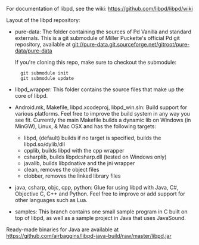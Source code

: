 For documentation of libpd, see the wiki: <https://github.com/libpd/libpd/wiki>

Layout of the libpd repository:

  * pure-data: The folder containing the sources of Pd Vanilla and standard
      externals. This is a git submodule of Miller Puckette's official Pd
      git repository, available at
      <git://pure-data.git.sourceforge.net/gitroot/pure-data/pure-data>  
	  
	  If you're cloning this repo, make sure to checkout the submodule:  
	  
	      git submodule init
		  git submodule update

  * libpd_wrapper: This folder contains the source files that make up the core
      of libpd.

  * Android.mk, Makefile, libpd.xcodeproj, libpd_win.sln: Build support for
      various platforms. Feel free to improve the build system in any way you see fit.
	  Currently the main Makefile builds a dynamic lib on Windows (in MinGW), Linux, &
	  Mac OSX and has the following targets: 
      - libpd, (default) builds if no target is specified, builds the libpd.so/dylib/dll
      - cpplib, builds libpd with the cpp wrapper
	  - csharplib, builds libpdcsharp.dll (tested on Windows only)
      - javalib, builds libpdnative and the jni wrapper
      - clean, removes the object files
      - clobber, removes the linked library files

  * java, csharp, objc, cpp, python: Glue for using libpd with Java, C#, Objective C,
      C++ and Python.  Feel free to improve or add support for other languages 
      such as Lua.

  * samples: This branch contains one small sample program in C built on top
      of libpd, as well as a sample project in Java that uses JavaSound.

Ready-made binaries for Java are available at
<https://github.com/airbaggins/libpd-java-build/raw/master/libpd.jar>
